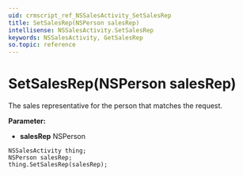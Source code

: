 ```yaml
---
uid: crmscript_ref_NSSalesActivity_SetSalesRep
title: SetSalesRep(NSPerson salesRep)
intellisense: NSSalesActivity.SetSalesRep
keywords: NSSalesActivity, GetSalesRep
so.topic: reference
---
```


# SetSalesRep(NSPerson salesRep)

The sales representative for the person that matches the request.

**Parameter:** 
 - **salesRep** NSPerson

```crmscript
NSSalesActivity thing;
NSPerson salesRep;
thing.SetSalesRep(salesRep);
```

